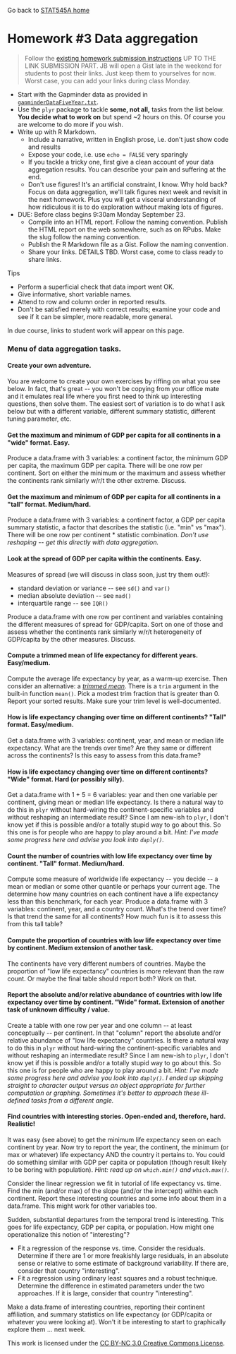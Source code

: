 Go back to [STAT545A home](current.html)

Homework #3 Data aggregation 
========================================================

> Follow the [existing homework submission instructions](hw00_instructions.html) UP TO THE LINK SUBMISSION PART. JB will open a Gist late in the weekend for students to post their links. Just keep them to yourselves for now. Worst case, you can add your links during class Monday.

  * Start with the Gapminder data as provided in [`gapminderDataFiveYear.txt`](http://www.stat.ubc.ca/~jenny/notOcto/STAT545A/examples/gapminder/data/gapminderDataFiveYear.txt).
  * Use the `plyr` package to tackle __some, not all,__ tasks from the list below. __You decide what to work on__ but spend ~2 hours on this. Of course you are welcome to do more if you wish.
  * Write up with R Markdown.
    - Include a narrative, written in English prose, i.e. don't just show code and results
    - Expose your code, i.e. use `echo = FALSE` very sparingly
    - If you tackle a tricky one, first give a clean account of your data aggregation results. You can describe your pain and suffering at the end.
    - Don't use figures! It's an artificial constraint, I know. Why hold back? Focus on data aggregation, we'll talk figures next week and revisit in the next homework. Plus you will get a visceral understanding of how ridiculous it is to do exploration *without* making lots of figures.
  * DUE: Before class begins 9:30am Monday September 23.
    - Compile into an HTML report. Follow the naming convention. Publish the HTML report on the web somewhere, such as on RPubs. Make the slug follow the naming convention.
    - Publish the R Markdown file as a Gist. Follow the naming convention.
    - Share your links. DETAILS TBD. Worst case, come to class ready to share links.
 
Tips

  * Perform a superficial check that data import went OK.
  * Give informative, short variable names.
  * Attend to row and column order in reported results.
  * Don't be satisfied merely with correct results; examine your code and see if it can be simpler, more readable, more general.
  
In due course, links to student work will appear on this page.

### Menu of data aggregation tasks.







#### Create your own adventure.

You are welcome to create your own exercises by riffing on what you see below. In fact, that's great -- you won't be copying from your office mate and it emulates real life where you first need to think up interesting questions, then solve them. The easiest sort of variation is to do what I ask below but with a different variable, different summary statistic, different tuning parameter, etc.

#### Get the maximum and minimum of GDP per capita for all continents in a "wide" format. Easy.

Produce a data.frame with 3 variables: a continent factor, the minimum GDP per capita, the maximum GDP per capita. There will be one row per continent. Sort on either the minimum or the maximum and assess whether the continents rank similarly w/r/t the other extreme. Discuss.




#### Get the maximum and minimum of GDP per capita for all continents in a "tall" format. Medium/hard.

Produce a data.frame with 3 variables: a continent factor, a GDP per capita summary statistic, a factor that describes the statistic (i.e. "min" vs "max"). There will be one row per continent * statistic combination. *Don't use reshaping -- get this directly with data aggregation.*



#### Look at the spread of GDP per capita within the continents. Easy.

Measures of spread (we will discuss in class soon, just try them out!):

  * standard deviation or variance -- see `sd()` and `var()`
  * median absolute deviation -- see `mad()`
  * interquartile range -- see `IQR()`
  
Produce a data.frame with one row per continent and variables containing the different measures of spread for GDP/capita. Sort on one of those and assess whether the continents rank similarly w/r/t heterogeneity of GDP/capita by the other measures. Discuss.
 



#### Compute a trimmed mean of life expectancy for different years. Easy/medium.

Compute the average life expectancy by year, as a warm-up exercise. Then consider an alternative: a [*trimmed mean*](http://en.wikipedia.org/wiki/Truncated_mean). There is a `trim` argument in the built-in function `mean()`. Pick a modest trim fraction that is greater than 0. Report your sorted results. Make sure your trim level is well-documented.




#### How is life expectancy changing over time on different continents? "Tall" format. Easy/medium.

Get a data.frame with 3 variables: continent, year, and mean or median life expectancy. What are the trends over time? Are they same or different across the continents? Is this easy to assess from this data.frame?




#### How is life expectancy changing over time on different continents? "Wide" format. Hard (or possibly silly).

Get a data.frame with 1 + 5 = 6 variables: year and then one variable per continent, giving mean or median life expectancy. Is there a natural way to do this in `plyr` without hard-wiring the continent-specific variables and without reshaping an intermediate result? Since I am new-ish to `plyr`, I don't know yet if this is possible and/or a totally stupid way to go about this. So this one is for people who are happy to play around a bit. *Hint: I've made some progress here and advise you look into `daply()`.*




#### Count the number of countries with low life expectancy over time by continent. "Tall" format. Medium/hard.

Compute some measure of worldwide life expectancy -- you decide -- a mean or median or some other quantile or perhaps your current age. The determine how many countries on each continent have a life expectancy less than this benchmark, for each year. Produce a data.frame with 3 variables: continent, year, and a country count. What's the trend over time? Is that trend the same for all continents? How much fun is it to assess this from this tall table?




#### Compute the proportion of countries with low life expectancy over time by continent. Medium extension of another task.

The continents have very different numbers of countries. Maybe the proportion of "low life expectancy" countries is more relevant than the raw count. Or maybe the final table should report both? Work on that.




#### Report the absolute and/or relative abundance of countries with low life expectancy over time by continent. "Wide" format. Extension of another task of unknown difficulty / value.

Create a table with one row per year and one column -- at least conceptually -- per continent. In that "column" report the absolute and/or relative abundance of "low life expectancy" countries. Is there a natural way to do this in `plyr` without hard-wiring the continent-specific variables and without reshaping an intermediate result? Since I am new-ish to `plyr`, I don't know yet if this is possible and/or a totally stupid way to go about this. So this one is for people who are happy to play around a bit. *Hint: I've made some progress here and advise you look into `daply()`. I ended up skipping straight to character output versus an object appropriate for further computation or graphing. Sometimes it's better to approach these ill-defined tasks from a different angle.*
 



#### Find countries with interesting stories. Open-ended and, therefore, hard. Realistic!

It was easy (see above) to get the minimum life expectancy seen on each continent by year. Now try to report the year, the continent, the minimum (or max or whatever) life expectancy AND the country it pertains to. You could do something similar with GDP per capita or population (though result likely to be boring with population). *Hint: read up on `which.min()` and `which.max()`.*

Consider the linear regression we fit in tutorial of life expectancy vs. time. Find the min (and/or max) of the slope (and/or the intercept) within each continent. Report these interesting countries and some info about them in a data.frame. This might work for other variables too.

Sudden, substantial departures from the temporal trend is interesting. This goes for life expectancy, GDP per capita, or population. How might one operationalize this notion of "interesting"?

  * Fit a regression of the response vs. time. Consider the residuals. Determine if there are 1 or more freakishly large residuals, in an absolute sense or relative to some estimate of background variability. If there are, consider that country "interesting".
  * Fit a regression using ordinary least squares and a robust technique. Determine the difference in estimated parameters under the two approaches. If it is large, consider that country "interesting".

Make a data.frame of interesting countries, reporting their continent affiliation, and summary statistics on life expectancy (or GDP/capita or whatever you were looking at). Won't it be interesting to start to graphically explore them ... next week.




<div class="footer">
This work is licensed under the  <a href="http://creativecommons.org/licenses/by-nc/3.0/">CC BY-NC 3.0 Creative Commons License</a>.
</div>
